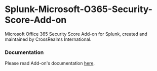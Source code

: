 # Splunk-Microsoft-O365-Security-Score-Add-on
Microsoft Office 365 Security Score Add-on for Splunk, created and maintained by CrossRealms International.

### Documentation
Please read Add-on's documentation [here](TA-microsoft-graph-security-score-add-on-for-splunk/ReadMe.md).

